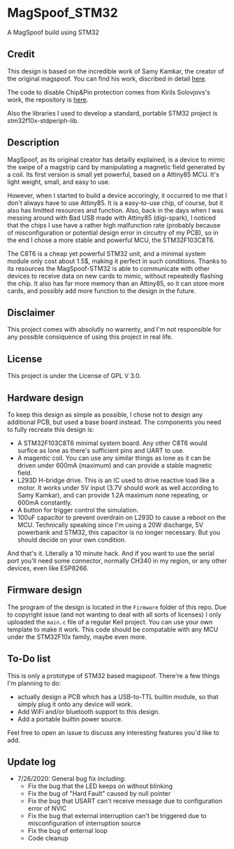 # MagSpoof_STM32

A MagSpoof build using STM32

## Credit

This design is based on the incredible work of Samy Kamkar, the creator of the original magspoof. You can find his work, discribed in detail [here](http://samy.pl/magspoof).

The code to disable Chip&Pin protection comes from Кirils Sоlovjоvs's work, the repository is [here](https://github.com/0ki/magspoof).

Also the libraries I used to develop a standard, portable STM32 project is stm32f10x-stdperiph-lib.

## Description

MagSpoof, as its original creator has detailly explained, is a device to mimic the swipe of a magstrip card by manipulating a magnetic field generated by a coil. Its first version is small yet powerful, based on a Attiny85 MCU. It's light weight, small, and easy to use.

However, when I started to build a device accoringly, it occurred to me that I don't always have to use Attiny85. It is a easy-to-use chip, of course, but it also has limitted resources and function. Also, back in the days when I was messing around with Bad USB made with Attiny85 (digi-spark), I noticed that the chips I use have a rather high malfunction rate (probably because of misconfiguration or potential design error in circuitry of my PCB), so in the end I chose a more stable and powerful MCU, the STM32F103C8T6.

The C8T6 is a cheap yet powerful STM32 unit, and a minimal system module only cost about 1.5$, making it perfect in such conditions. Thanks to its resources the MagSpoof-STM32 is able to communicate with other devices to receive data on new cards to mimic, without repeatedly flashing the chip. It also has far more memory than an Attiny85, so it can store more cards, and possibly add more function to the design in the future.

## Disclaimer

This project comes with absolutly no warrenty, and I'm not responsible for any possible consiquence of using this project in real life.

## License

This project is under the License of GPL V 3.0.

## Hardware design

To keep this design as simple as possible, I chose not to design any additional PCB, but used a base board instead. The components you need to fully recreate this design is:

- A STM32F103C8T6 minimal system board. Any other C8T6 would surfice as lone as there's sufficient pins and UART to use.
- A magentic coil. You can use any similar things as lone as it can be driven under 600mA (maximum) and can provide a stable magnetic field.
- L293D H-bridge drive. This is an IC used to drive reactive load like a motor. It works under 5V input (3.7V should work as well according to Samy Kamkar), and can provide 1.2A maximum none repeating, or 600mA constantly.
- A button for trigger control the simulation.
- 100uF capacitor to prevent overdrain on L293D to cause a reboot on the MCU. Technically speaking since I'm using a 20W discharge, 5V powerbank and STM32, this capacitor is no longer necessary. But you should decide on your own condition.

And that's it. Literally a 10 minute hack. And if you want to use the serial port you'll need some connector, normally CH340 in my region, or any other devices, even like ESP8266.

## Firmware design

The program of the design is located in the ``Firmware`` folder of this repo. Due to copyright issue (and not wanting to deal with all sorts of licenses) I only uploaded the ``main.c`` file of a regular Keil project. You can use your own template to make it work. This code should be compatable with any MCU under the STM32F10x family, maybe even more.

## To-Do list

This is only a prototype of STM32 based magspoof. There're a few things I'm planning to do:

- actually design a PCB which has a USB-to-TTL builtin module, so that simply plug it onto any device will work.
- Add WiFi and/or bluetooth support to this design.
- Add a portable builtin power source.

Feel free to open an issue to discuss any interesting features you'd like to add.

## Update log

- 7/26/2020: General bug fix including:
  - Fix the bug that the LED keeps on without blinking
  - Fix the bug of "Hard Fault" caused by null pointer
  - Fix the bug that USART can't receive message due to configuration error of NVIC
  - Fix the bug that external interruption can't be triggered due to misconfiguration of interruption source
  - Fix the bug of enternal loop
  - Code cleanup
